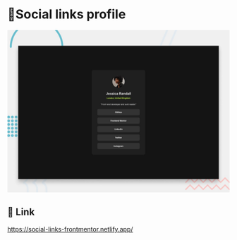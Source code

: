 # 🔗Social links profile

![Design preview for the Social links profile coding challenge](./design/desktop-preview.jpg)

## 👀 Link
https://social-links-frontmentor.netlify.app/
